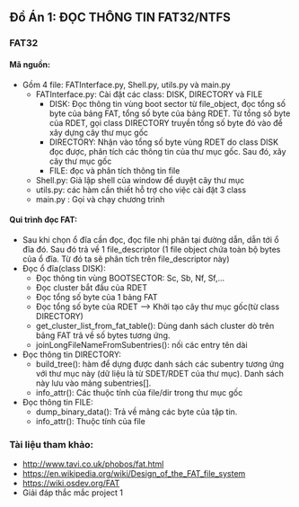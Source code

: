 ## Đồ Án 1: ĐỌC THÔNG TIN FAT32/NTFS 

### FAT32
#### Mã nguồn:
- Gồm 4 file: FATInterface.py, Shell.py, utils.py và main.py
  - FATInterface.py: Cài đặt các class: DISK, DIRECTORY và FILE
    - DISK: Đọc thông tin vùng boot sector từ file_object, đọc tổng số byte của bảng FAT, tổng số byte của bảng RDET. Từ tổng số byte của RDET, gọi class DIRECTORY truyền tổng số byte đó vào để xây dựng cây thư mục gốc
    - DIRECTORY: Nhận vào tổng số byte vùng RDET do class DISK đọc được, phân tích các thông tin của thư mục gốc. Sau đó, xây cây thư mục gốc
    - FILE: đọc và phân tích thông tin file
  - Shell.py: Giả lập shell của window để duyệt cây thư mục
  - utils.py: các hàm cần thiết hỗ trợ cho việc cài đặt 3 class 
  - main.py : Gọi và chạy chương trình
#### Qui trình đọc FAT:
- Sau khi chọn ổ đĩa cần đọc, đọc file nhị phân tại đường dẫn, dẫn tới ổ đĩa đó. Sau đó trả về 1 file_descriptor (1 file object chứa toàn bộ bytes của ổ đĩa. Từ đó ta sẽ phân tích trên file_descriptor này)
- Đọc ổ đĩa(class DISK):
  - Đọc thông tin vùng BOOTSECTOR: Sc, Sb, Nf, Sf,...
  - Đọc cluster bắt đầu của RDET
  - Đọc tổng số byte của 1 bảng FAT
  - Đọc tổng số byte của RDET --> Khởi tạo cây thư mục gốc(từ class DIRECTORY)
  - get_cluster_list_from_fat_table(): Dùng danh sách cluster dò trên bảng FAT trả về số bytes tương ứng.
  - joinLongFileNameFromSubentries(): nối các entry tên dài
- Đọc thông tin DIRECTORY:
  - build_tree(): hàm để dựng được danh sách các subentry tương ứng với thư mục này (dữ liệu là từ SDET/RDET của thư mục). Danh sách này lưu vào mảng subentries[].
  - info_attr(): Các thuộc tính của file/dir trong thư mục gốc
- Đọc thông tin FILE:
  - dump_binary_data(): Trả về mảng các byte của tập tin.
  - info_attr(): Thuộc tính của file
### Tài liệu tham khảo:
- http://www.tavi.co.uk/phobos/fat.html
- https://en.wikipedia.org/wiki/Design_of_the_FAT_file_system
- https://wiki.osdev.org/FAT
- Giải đáp thắc mắc project 1